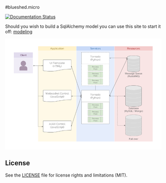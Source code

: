 #blueshed.micro

[![Documentation Status](https://readthedocs.org/projects/blueshed-micro/badge/?version=latest)](http://blueshed-micro.readthedocs.io/en/latest/?badge=latest)

Should you wish to build a SqlAlchemy model you can use this site to start it off: [modeling](http://modeling.blueshed.co.uk/)

![alt tag](https://raw.githubusercontent.com/blueshed/blueshed-micro/master/docs/_static/micro-architecture.png)

## License

See the [LICENSE](LICENSE.md) file for license rights and limitations (MIT).